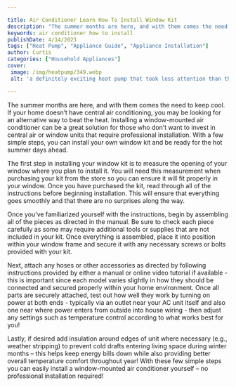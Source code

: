 ```yaml
---

title: Air Conditioner Learn How To Install Window Kit
description: "The summer months are here, and with them comes the need to keep cool. If your home doesn’t have central air conditioning, you may...scroll on and keep learning"
keywords: air conditioner how to install
publishDate: 4/14/2023
tags: ["Heat Pump", "Appliance Guide", "Appliance Installation"]
author: Curtis
categories: ["Household Appliances"]
cover: 
 image: /img/heatpump/349.webp
 alt: 'a definitely exciting heat pump that took less attention than they thought'

---
```


The summer months are here, and with them comes the need to keep cool. If your home doesn’t have central air conditioning, you may be looking for an alternative way to beat the heat. Installing a window-mounted air conditioner can be a great solution for those who don’t want to invest in central air or window units that require professional installation. With a few simple steps, you can install your own window kit and be ready for the hot summer days ahead.

The first step in installing your window kit is to measure the opening of your window where you plan to install it. You will need this measurement when purchasing your kit from the store so you can ensure it will fit properly in your window. Once you have purchased the kit, read through all of the instructions before beginning installation. This will ensure that everything goes smoothly and that there are no surprises along the way. 

Once you’ve familiarized yourself with the instructions, begin by assembling all of the pieces as directed in the manual. Be sure to check each piece carefully as some may require additional tools or supplies that are not included in your kit. Once everything is assembled, place it into position within your window frame and secure it with any necessary screws or bolts provided with your kit. 

Next, attach any hoses or other accessories as directed by following instructions provided by either a manual or online video tutorial if available - this is important since each model varies slightly in how they should be connected and secured properly within your home environment. Once all parts are securely attached, test out how well they work by turning on power at both ends - typically via an outlet near your AC unit itself and also one near where power enters from outside into house wiring - then adjust any settings such as temperature control according to what works best for you! 

Lastly, if desired add insulation around edges of unit where necessary (e.g., weather stripping) to prevent cold drafts entering living space during winter months – this helps keep energy bills down while also providing better overall temperature comfort throughout year! With these few simple steps you can easily install a window-mounted air conditioner yourself – no professional installation required!
